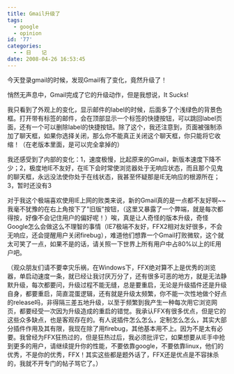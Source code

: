 ```yaml
---
title: Gmail升级了
tags:
  - google
  - opinion
id: '77'
categories:
  - - 日　　记
date: 2008-04-26 16:53:45
---
```


今天登录gmail的时候，发现Gmail有了变化，竟然升级了！  
  
悄然无声息中，Gmail完成了它的升级动作，但是我想说，It Sucks!  
  
我只看到了外观上的变化，显示邮件的label的时候，后面多了个浅绿色的背景色框。打开带有标签的邮件，会在顶部显示一个标签的快捷按钮，可以跳回label页面，还有一个可以删除label的快捷按钮。除了这个，我还注意到，页面被强制添加了聊天框，如果你选择关闭，那么你不能真正关闭这个聊天框，你只能将它收缩！（在老版本里面，是可以完全拿掉的）  
  
我还感受到了内部的变化：1，速度极慢，比起原来的Gmail，新版本速度下降不少；2，极度地IE不友好，在IE下会时常使浏览器处于无响应状态，而且那个见鬼的聊天框，永远没法使你处于在线状态，我甚至怀疑那是IE无响应的根源所在；3，暂时还没有3  
  
对于我这个极端喜欢使用IE上网的败类来说，新的Gmail真的是一点都不友好啊~~我毫不犹豫的在右上角按下了"旧版"按钮，（这里又暴露了一个弊端，就是每次都得按，好像不会记住用户的偏好呢！）唉，真是让人奇怪的版本升级，奇怪Google怎么会做这么不理智的事情（IE7极端不友好，FFX2相对友好很多，不会无响应，还会提醒用户关闭firebug），难道他们想靠一个Gmail打败微软，这个就太可笑了一点，如果不是的话，请关照一下世界上所有用户中占80%以上的IE用户吧。  
  
（观众朋友们请不要幸灾乐祸，在Windows下，FFX绝对算不上是优秀的浏览器，单启动速度一条，就已经让我讨厌万分了，还有很多可恶的地方，就是无法静默升级，每次都要问，升级过程不能无缝，总是要重启，无论是升级插件还是升级自身，都要重启，简直混蛋逻辑，还有就是升级太频繁，你不能一次性地做个好点的release吗，非得隔三差五地升级，以至于频繁到我产生一种每次用它浏览网页，都要经受一次因为升级造成的重启的错觉。我承认FFX有很多优点，但是它的这些众多缺点，也是客观存在的。有人说插件怎么怎么，定制怎么怎么，其实大部分插件作用及其有限，我现在除了用firebug，其他基本用不上。因为不是太有必要。我曾经为FFX狂热过的，但是狂热过后，我必须批评它，如果想要从IE手中抢到更多的用户，请继续提升你的性能，不要依靠google，不要依靠linux，他们的优秀，不是你的优秀，FFX！其实这些都是题外话了，FFX还是优点是不容抹杀的，我就不开专门的帖子骂它了。）